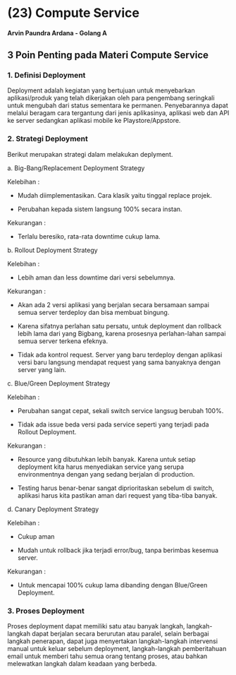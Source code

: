 # (23) Compute Service

#### Arvin Paundra Ardana - Golang A

## 3 Poin Penting pada Materi Compute Service

### 1. Definisi Deployment

Deployment adalah kegiatan yang bertujuan untuk menyebarkan aplikasi/produk yang telah dikerjakan oleh para pengembang seringkali untuk mengubah dari status sementara ke permanen. Penyebarannya dapat melalui beragam cara tergantung dari jenis aplikasinya, aplikasi web dan API ke server sedangkan aplikasi mobile ke Playstore/Appstore.

### 2. Strategi Deployment

Berikut merupakan strategi dalam melakukan deplyment.

a. Big-Bang/Replacement Deployment Strategy

Kelebihan :

- Mudah diimplementasikan. Cara klasik yaitu tinggal replace projek.

- Perubahan kepada sistem langsung 100% secara instan.

Kekurangan :

- Terlalu beresiko, rata-rata downtime cukup lama.

b. Rollout Deployment Strategy

Kelebihan :

- Lebih aman dan less downtime dari versi sebelumnya.

Kekurangan :

- Akan ada 2 versi aplikasi yang berjalan secara bersamaan sampai semua server terdeploy dan bisa membuat bingung.

- Karena sifatnya perlahan satu persatu, untuk deployment dan rollback lebih lama dari yang Bigbang, karena prosesnya perlahan-lahan sampai semua server terkena efeknya.

- Tidak ada kontrol request. Server yang baru terdeploy dengan aplikasi versi baru langsung mendapat request yang sama banyaknya dengan server yang lain.

c. Blue/Green Deployment Strategy

Kelebihan :

- Perubahan sangat cepat, sekali switch service langsug berubah 100%.

- Tidak ada issue beda versi pada service seperti yang terjadi pada Rollout Deployment.

Kekurangan :

- Resource yang dibutuhkan lebih banyak. Karena untuk setiap deployment kita harus menyediakan service yang serupa environmentnya dengan yang sedang berjalan di production.

- Testing harus benar-benar sangat diprioritaskan sebelum di switch, aplikasi harus kita pastikan aman dari request yang tiba-tiba banyak.

d. Canary Deployment Strategy

Kelebihan :

- Cukup aman

- Mudah untuk rollback jika terjadi error/bug, tanpa berimbas kesemua server.

Kekurangan :

- Untuk mencapai 100% cukup lama dibanding dengan Blue/Green Deployment.

### 3. Proses Deployment

Proses deployment dapat memiliki satu atau banyak langkah, langkah-langkah dapat berjalan secara berurutan atau paralel, selain berbagai langkah penerapan, dapat juga menyertakan langkah-langkah intervensi manual untuk keluar sebelum deployment, langkah-langkah pemberitahuan email untuk memberi tahu semua orang tentang proses, atau bahkan melewatkan langkah dalam keadaan yang berbeda.
